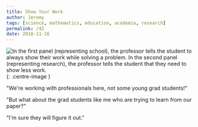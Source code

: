 ```yaml
---
title: Show Your Work
author: Jeremy
tags: [science, mathematics, education, academia, research]
permalink: /42
date: 2018-11-16
---
```


![In the first panel (representing school), the professor tells the student to always show their work while solving a problem. In the second panel (representing research), the professor tells the student that they need to show less work.](https://res.cloudinary.com/dh3hm8pb7/image/upload/c_scale,q_auto:best,w_615/v1535842782/Handwaving/Published/ShowYourWork.png){: .centre-image }

"We're working with professionals here, not some young grad students!"

"But what about the grad students like me who are trying to learn from our paper?"

"I'm sure they will figure it out."